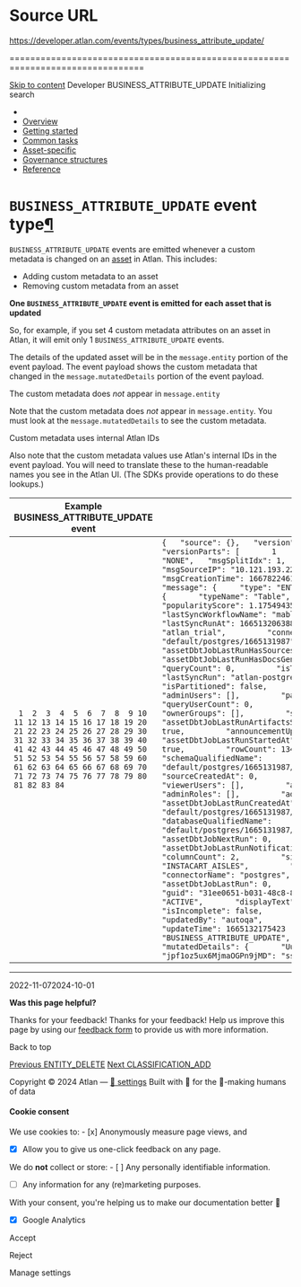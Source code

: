 # Source URL
https://developer.atlan.com/events/types/business_attribute_update/

================================================================================

<!--
canonical: https://developer.atlan.com/events/types/business_attribute_update/
meta-content-security-policy: object-src 'none'; base-uri 'self'; manifest-src 'self'; media-src 'self';
meta-description: Dear Developers
meta-generator: mkdocs-1.6.1, mkdocs-material-9.6.14
meta-og-description: Dear Developers
meta-og-image: https://developer.atlan.com/assets/images/social/events/types/business_attribute_update.png
meta-og-image-height: 630
meta-og-image-type: image/png
meta-og-image-width: 1200
meta-og-title: BUSINESS_ATTRIBUTE_UPDATE - Developer
meta-og-type: website
meta-og-url: https://developer.atlan.com/events/types/business_attribute_update/
meta-twitter:card: summary_large_image
meta-twitter:description: Dear Developers
meta-twitter:image: https://developer.atlan.com/assets/images/social/events/types/business_attribute_update.png
meta-twitter:title: BUSINESS_ATTRIBUTE_UPDATE - Developer
meta-viewport: width=device-width,initial-scale=1
title: BUSINESS_ATTRIBUTE_UPDATE - Developer
-->

[Skip to content](#business_attribute_update-event-type) Developer BUSINESS\_ATTRIBUTE\_UPDATE Initializing search 

* 
* [Overview](../../..)
* [Getting started](../../../getting-started/)
* [Common tasks](../../../snippets/)
* [Asset\-specific](../../../patterns/)
* [Governance structures](../../../governance/)
* [Reference](../../../reference/)

`BUSINESS_ATTRIBUTE_UPDATE` event type[¶](#business_attribute_update-event-type "Permanent link")
=================================================================================================

`BUSINESS_ATTRIBUTE_UPDATE` events are emitted whenever a custom metadata is changed on an [asset](../../../getting-started/#what-is-an-asset) in Atlan. This includes:

* Adding custom metadata to an asset
* Removing custom metadata from an asset

**One `BUSINESS_ATTRIBUTE_UPDATE` event is emitted for each asset that is updated**

So, for example, if you set 4 custom metadata attributes on an asset in Atlan, it will emit only 1 `BUSINESS_ATTRIBUTE_UPDATE` events.

The details of the updated asset will be in the `message.entity` portion of the event payload. The event payload shows the custom metadata that changed in the `message.mutatedDetails` portion of the event payload.

The custom metadata does *not* appear in `message.entity`

Note that the custom metadata does *not* appear in `message.entity`. You must look at the `message.mutatedDetails` to see the custom metadata.

Custom metadata uses internal Atlan IDs

Also note that the custom metadata values use Atlan's internal IDs in the event payload. You will need to translate these to the human\-readable names you see in the Atlan UI. (The SDKs provide operations to do these lookups.)

| Example BUSINESS\_ATTRIBUTE\_UPDATE event | |
| --- | --- |
| ```  1  2  3  4  5  6  7  8  9 10 11 12 13 14 15 16 17 18 19 20 21 22 23 24 25 26 27 28 29 30 31 32 33 34 35 36 37 38 39 40 41 42 43 44 45 46 47 48 49 50 51 52 53 54 55 56 57 58 59 60 61 62 63 64 65 66 67 68 69 70 71 72 73 74 75 76 77 78 79 80 81 82 83 84 ``` | ``` {   "source": {},   "version": {     "version": "1.0.0",     "versionParts": [       1     ]   },   "msgCompressionKind": "NONE",   "msgSplitIdx": 1,   "msgSplitCount": 1,   "msgSourceIP": "10.121.193.228",   "msgCreatedBy": "",   "msgCreationTime": 1667822461771,   "spooled": false,   "message": {     "type": "ENTITY_NOTIFICATION_V2",     "entity": {       "typeName": "Table",       "attributes": {         "popularityScore": 1.17549435e-38,         "lastSyncWorkflowName": "mabl-qa-006-crawler",         "lastSyncRunAt": 1665132063880,         "databaseName": "atlan_trial",         "connectionQualifiedName": "default/postgres/1665131987",         "assetDbtJobLastRunHasSourcesGenerated": false,         "assetDbtJobLastRunHasDocsGenerated": false,         "queryCount": 0,         "isTemporary": false,         "lastSyncRun": "atlan-postgres-1665131987-k9cds",         "isPartitioned": false,         "schemaName": "demo",         "adminUsers": [],         "partitionCount": 0,         "queryUserCount": 0,         "assetDbtJobLastRunUpdatedAt": 0,         "ownerGroups": [],         "sourceUpdatedAt": 0,         "assetDbtJobLastRunArtifactsSaved": false,         "isEditable": true,         "announcementUpdatedAt": 0,         "assetDbtJobLastRunStartedAt": 0,         "isDiscoverable": true,         "rowCount": 134,         "isQueryPreview": true,         "schemaQualifiedName": "default/postgres/1665131987/atlan_trial/demo",         "sourceCreatedAt": 0,         "assetDbtJobLastRunDequedAt": 0,         "viewerUsers": [],         "assetDbtTags": [],         "adminRoles": [],         "adminGroups": [],         "assetDbtJobLastRunCreatedAt": 0,         "qualifiedName": "default/postgres/1665131987/atlan_trial/demo/INSTACART_AISLES",         "databaseQualifiedName": "default/postgres/1665131987/atlan_trial",         "assetDbtJobNextRun": 0,         "assetDbtJobLastRunNotificationsSent": false,         "columnCount": 2,         "sizeBytes": 0,         "name": "INSTACART_AISLES",         "certificateUpdatedAt": 0,         "connectorName": "postgres",         "viewerGroups": [],         "assetDbtJobLastRun": 0,         "ownerUsers": []       },       "guid": "31ee0651-b031-48c8-8927-ef9b1e949ad4",       "status": "ACTIVE",       "displayText": "INSTACART_AISLES",       "isIncomplete": false,       "createdBy": "autoqa",       "updatedBy": "autoqa",       "createTime": 1665132167750,       "updateTime": 1665132175423     },     "operationType": "BUSINESS_ATTRIBUTE_UPDATE",     "eventTime": 1667822461710,     "mutatedDetails": {       "UuPz0CjWHFuuKTCiTRwapk": {         "jpf1oz5ux6MjmaOGPn9jMD": "ssjmdvddf\n"       }     }   } }  ``` |

---

2022\-11\-072024\-10\-01

**Was this page helpful?**

Thanks for your feedback! Thanks for your feedback! Help us improve this page by using our [feedback form](https://docs.google.com/forms/d/e/1FAIpQLScfoq7vqEn8S4QvN0ehPp0MRy6WYK5x-okJDqD69lHgoPPWtg/viewform?usp=pp_url&entry.1800719315=/events/types/business_attribute_update/) to provide us with more information. 

Back to top

[Previous ENTITY\_DELETE](../entity_delete/) [Next CLASSIFICATION\_ADD](../classification_add/) 

Copyright © 2024 Atlan — [🍪 settings](#__consent) 
Built with 💙 for the 🤖\-making humans of data 

#### Cookie consent

We use cookies to: - [x] Anonymously measure page views, and
- [x] Allow you to give us one\-click feedback on any page.

 We do **not** collect or store: - [ ] Any personally identifiable information.
- [ ] Any information for any (re)marketing purposes.

 With your consent, you're helping us to make our documentation better 💙

- [x] Google Analytics

Accept

Reject

Manage settings

